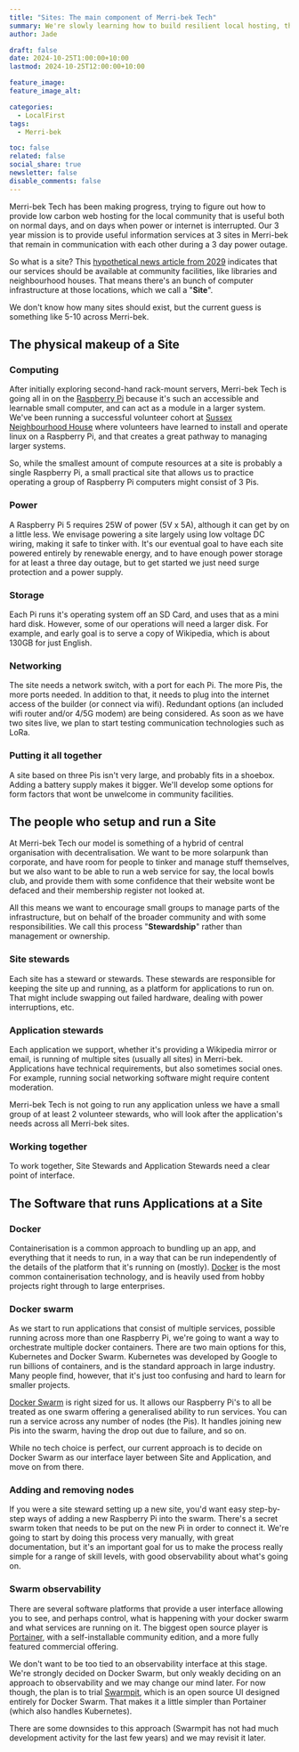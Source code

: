 ```yaml
---
title: "Sites: The main component of Merri-bek Tech"
summary: We're slowly learning how to build resilient local hosting, through collaboration across a range of backgrounds. Deciding on docker swarm as a key layer of the setup helps create a clear bridge between Sites and Applications, and is part of us firming up the idea of what a Site is.
author: Jade

draft: false
date: 2024-10-25T1:00:00+10:00
lastmod: 2024-10-25T12:00:00+10:00

feature_image:
feature_image_alt:

categories:
  - LocalFirst
tags:
  - Merri-bek

toc: false
related: false
social_share: true
newsletter: false
disable_comments: false
---
```


Merri-bek Tech has been making progress, trying to figure out how to provide low carbon web hosting for the local community that is useful both on normal days, and on days when power or internet is interrupted. Our 3 year mission is to provide useful information services at 3 sites in Merri-bek that remain in communication with each other during a 3 day power outage.

So what is a site? This [hypothetical news article from 2029](/posts/merri-bek-tech-in-2029) indicates that our services should be available at community facilities, like libraries and neighbourhood houses. That means there's an bunch of computer infrastructure at those locations, which we call a "**Site**".

We don't know how many sites should exist, but the current guess is something like 5-10 across Merri-bek.

## The physical makeup of a Site

### Computing

After initially exploring second-hand rack-mount servers, Merri-bek Tech is going all in on the [Raspberry Pi](/posts/merri-bek-tech-in-2029) because it's such an accessible and learnable small computer, and can act as a module in a larger system. We've been running a successful volunteer cohort at [Sussex Neighbourhood House](https://sussexnh.org.au/) where volunteers have learned to install and operate linux on a Raspberry Pi, and that creates a great pathway to managing larger systems.

So, while the smallest amount of compute resources at a site is probably a single Raspberry Pi, a small practical site that allows us to practice operating a group of Raspberry Pi computers might consist of 3 Pis.

### Power

A Raspberry Pi 5 requires 25W of power (5V x 5A), although it can get by on a little less. We envisage powering a site largely using low voltage DC wiring, making it safe to tinker with. It's our eventual goal to have each site powered entirely by renewable energy, and to have enough power storage for at least a three day outage, but to get started we just need surge protection and a power supply.

### Storage

Each Pi runs it's operating system off an SD Card, and uses that as a mini hard disk. However, some of our operations will need a larger disk. For example, and early goal is to serve a copy of Wikipedia, which is about 130GB for just English.

### Networking

The site needs a network switch, with a port for each Pi. The more Pis, the more ports needed. In addition to that, it needs to plug into the internet access of the builder (or connect via wifi). Redundant options (an included wifi router and/or 4/5G modem) are being considered. As soon as we have two sites live, we plan to start testing communication technologies such as LoRa.

### Putting it all together

A site based on three Pis isn't very large, and probably fits in a shoebox. Adding a battery supply makes it bigger. We'll develop some options for form factors that wont be unwelcome in community facilities.

## The people who setup and run a Site

At Merri-bek Tech our model is something of a hybrid of central organisation with decentralisation. We want to be more solarpunk than corporate, and have room for people to tinker and manage stuff themselves, but we also want to be able to run a web service for say, the local bowls club, and provide them with some confidence that their website wont be defaced and their membership register not looked at.

All this means we want to encourage small groups to manage parts of the infrastructure, but on behalf of the broader community and with some responsibilities. We call this process "**Stewardship**" rather than management or ownership.

### Site stewards

Each site has a steward or stewards. These stewards are responsible for keeping the site up and running, as a platform for applications to run on. That might include swapping out failed hardware, dealing with power interruptions, etc.

### Application stewards

Each application we support, whether it's providing a Wikipedia mirror or email, is running of multiple sites (usually all sites) in Merri-bek. Applications have technical requirements, but also sometimes social ones. For example, running social networking software might require content moderation.

Merri-bek Tech is not going to run any application unless we have a small group of at least 2 volunteer stewards, who will look after the application's needs across all Merri-bek sites.

### Working together

To work together, Site Stewards and Application Stewards need a clear point of interface.

## The Software that runs Applications at a Site

### Docker

Containerisation is a common approach to bundling up an app, and everything that it needs to run, in a way that can be run independently of the details of the platform that it's running on (mostly). [Docker](https://www.docker.com/) is the most common containerisation technology, and is heavily used from hobby projects right through to large enterprises.

### Docker swarm

As we start to run applications that consist of multiple services, possible running across more than one Raspberry Pi, we're going to want a way to orchestrate multiple docker containers. There are two main options for this, Kubernetes and Docker Swarm. Kubernetes was developed by Google to run billions of containers, and is the standard approach in large industry. Many people find, however, that it's just too confusing and hard to learn for smaller projects.

[Docker Swarm](https://docs.docker.com/engine/swarm/) is right sized for us. It allows our Raspberry Pi's to all be treated as one swarm offering a generalised ability to run services. You can run a service across any number of nodes (the Pis). It handles joining new Pis into the swarm, having the drop out due to failure, and so on.

While no tech choice is perfect, our current approach is to decide on Docker Swarm as our interface layer between Site and Application, and move on from there.

### Adding and removing nodes

If you were a site steward setting up a new site, you'd want easy step-by-step ways of adding a new Raspberry Pi into the swarm. There's a secret swarm token that needs to be put on the new Pi in order to connect it. We're going to start by doing this process very manually, with great documentation, but it's an important goal for us to make the process really simple for a range of skill levels, with good observability about what's going on.

### Swarm observability

There are several software platforms that provide a user interface allowing you to see, and perhaps control, what is happening with your docker swarm and what services are running on it. The biggest open source player is [Portainer](https://www.portainer.io/), with a self-installable community edition, and a more fully featured commercial offering.

We don't want to be too tied to an observability interface at this stage. We're strongly decided on Docker Swarm, but only weakly deciding on an approach to observability and we may change our mind later. For now though, the plan is to trial [Swarmpit](https://swarmpit.io/), which is an open source UI designed entirely for Docker Swarm. That makes it a little simpler than Portainer (which also handles Kubernetes).

There are some downsides to this approach (Swarmpit has not had much development activity for the last few years) and we may revisit it later.